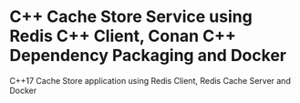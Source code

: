 # C++ Cache Store Service using Redis C++ Client, Conan C++ Dependency Packaging and Docker
C++17 Cache Store application using Redis Client, Redis Cache Server and Docker 
